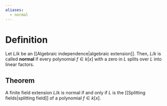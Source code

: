 ```yaml
---
aliases:
  - normal
---
```

# Definition

Let $L/k$ be an [[Algebraic independence|algebraic extension]]. Then, $L/k$ is called **normal** if every polynomial $f\in k[x]$ with a zero in $L$ splits over $L$ into linear factors.

## Theorem

A finite field extension $L/k$ is normal if and only if $L$ is the [[Splitting fields|splitting field]] of a polynomial $f \in k[x]$.